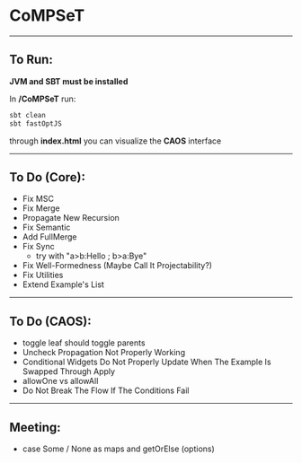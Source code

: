 # CoMPSeT
___

## To Run:
**JVM and SBT must be installed**  
  
In **/CoMPSeT** run:
````bash
sbt clean
sbt fastOptJS
````
through **index.html** you can visualize the **CAOS** interface
___

## To Do (Core):
- Fix MSC
- Fix Merge
- Propagate New Recursion
- Fix Semantic
- Add FullMerge
- Fix Sync
  - try with "a>b:Hello ; b>a:Bye"
- Fix Well-Formedness (Maybe Call It Projectability?)
- Fix Utilities
- Extend Example's List
___

## To Do (CAOS):
- toggle leaf should toggle parents
- Uncheck Propagation Not Properly Working
- Conditional Widgets Do Not Properly Update When The Example Is Swapped Through Apply
- allowOne vs allowAll
- Do Not Break The Flow If The Conditions Fail
---

## Meeting:
- case Some / None as maps and getOrElse (options)